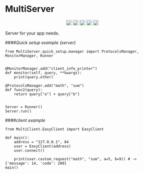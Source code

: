 # MultiServer 

<p align="center">
<a href="https://badge.fury.io/py/pypi"><img src="https://cdn.rawgit.com/sindresorhus/awesome/d7305f38d29fed78fa85652e3a63e154dd8e8829/media/badge.svg" alt="awesome" height="18"></a>
<a href="https://badge.fury.io/py/mit"><img src="https://img.shields.io/badge/license-MIT-green.svg" alt="MIT" height="18"></a>
<a href="https://badge.fury.io/py/pypi"><img src="https://badge.fury.io/py/pypi.svg" alt="PyPI version" height="18"></a>
<a href="https://badge.fury.io/py/pypi"><img src="https://img.shields.io/badge/coverage-100%25-brightgreen.svg" alt="coverage" height="18"></a>
<a href="https://badge.fury.io/py/pypi"><img src="https://img.shields.io/badge/code%20quality-A-brightgreen.svg" alt="quality" height="18"></a>
</p>

Server for your app needs.

####*Quick setup example (server)*
```
from MultiServer.quick_setup.manager import ProtocolsManager, MonitorManager, Runner


@MonitorManager.add("client_info_printer")
def monitor(self, query, **kwargs):
    print(query.other)

@ProtocolsManager.add("math", "sum")
def func2(query):
    return query["a"] + query["b"]


Server = Runner()
Server.run()
```

####*client example*
```
from MultiClient.EasyClient import EasyClient

def main():
    address = "127.0.0.1", 84
    user = EasyClient(address)
    user.connect()

    print(user.castom_request("math", "sum", a=5, b=9)) # -> {'message': 14, 'code': 200}
main()
```
